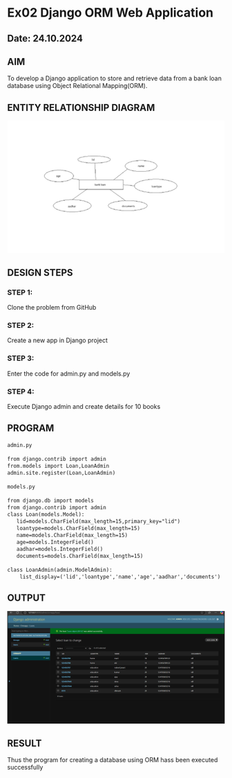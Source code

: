 # Ex02 Django ORM Web Application
## Date: 24.10.2024

## AIM
To develop a Django application to store and retrieve data from a bank loan database using Object Relational Mapping(ORM).
## ENTITY RELATIONSHIP DIAGRAM
![alt text](image.png)
## DESIGN STEPS

### STEP 1:
Clone the problem from GitHub

### STEP 2:
Create a new app in Django project

### STEP 3:
Enter the code for admin.py and models.py

### STEP 4:
Execute Django admin and create details for 10 books

## PROGRAM
```
admin.py

from django.contrib import admin
from.models import Loan,LoanAdmin
admin.site.register(Loan,LoanAdmin)

models.py

from django.db import models
from django.contrib import admin
class Loan(models.Model):
   lid=models.CharField(max_length=15,primary_key="lid")
   loantype=models.CharField(max_length=15)
   name=models.CharField(max_length=15)
   age=models.IntegerField()
   aadhar=models.IntegerField()
   documents=models.CharField(max_length=15)

class LoanAdmin(admin.ModelAdmin):
    list_display=('lid','loantype','name','age','aadhar','documents')
```
## OUTPUT
![alt text]({6F406084-1AF8-48BC-B331-D313ADB84800}.png)
## RESULT
Thus the program for creating a database using ORM hass been executed successfully
